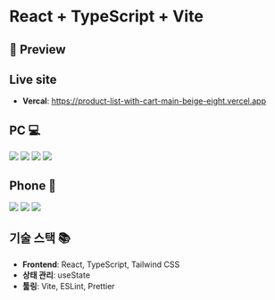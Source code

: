 # React + TypeScript + Vite

## 📸 Preview

## Live site

- **Vercal**: https://product-list-with-cart-main-beige-eight.vercel.app

## PC 💻

![](./src/assets/screenshot/pc-lg_1.png)
![](./src/assets/screenshot/pc-lg_2.png)
![](./src/assets/screenshot/pc-lg_3.png)
![](./src/assets/screenshot/pc-lg_4.png)

## Phone 📱

![](./src/assets/screenshot/m-sm_1.png)
![](./src/assets/screenshot/m-sm_2.png)
![](./src/assets/screenshot/m-sm_3.png)

## 기술 스택 📚

- **Frontend**: React, TypeScript, Tailwind CSS
- **상태 관리**: useState
- **툴링**: Vite, ESLint, Prettier
